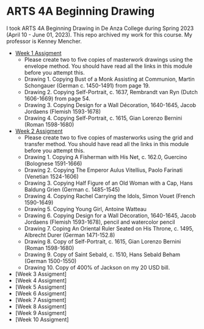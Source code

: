 # ARTS 4A Beginning Drawing
I took ARTS 4A Beginning Drawing in De Anza College during Spring 2023 (April 10 - June 01, 2023). This repo archived my work for this course. My professor is Kenney Mencher.
* [Week 1 Assigment](https://photos.app.goo.gl/ukd5K4TDZ5ceHB2Y7)
  * Please create two to five copies of masterwork drawings using the envelope method. You should have read all the links in this module before you attempt this.
  * Drawing 1. Copying Bust of a Monk Assisting at Communion, Martin Schongauer (German c. 1450-1491) from page 19.
  * Drawing 2. Copying Self-Portrait, c. 1637, Rembrandt van Ryn (Dutch 1606-1669) from page 54.
  * Drawing 3. Copying Design for a Wall Décoration, 1640-1645, Jacob Jordaens (Flemish 1593-1678)
  * Drawing 4. Copying Self-Portrait, c. 1615, Gian Lorenzo Bernini (Roman 1598-1680)
* [Week 2 Assigment](https://photos.app.goo.gl/NB7rXkCvjvGirUtp8)
  * Please create two to five copies of masterworks using the grid and transfer method. You should have read all the links in this module before you attempt this.
  * Drawing 1. Copying A Fisherman with His Net, c. 162.0, Guercino (Bolognese 1591-1666) 
  * Drawing 2. Copying The Emperor Aulus Vitellius, Paolo Farinati (Venetian 1524-1606) 
  * Drawing 3. Copying Half Figure of an Old Woman with a Cap, Hans Baldung Grien (German c. 1485-1545) 
  * Drawing 4. Copying Rachel Carrying the Idols, Simon Vouet (French 1590-1649) 
  * Drawing 5. Copying Young Girl, Antoine Watteau
  * Drawing 6. Copying Design for a Wall Décoration, 1640-1645, Jacob Jordaens (Flemish 1593-1678), pencil and watercolor pencil
  * Drawing 7. Coping An Oriental Ruler Seated on His Throne, c. 1495, Albrecht Durer (German 1471-152.8)
  * Drawing 8. Copy of Self-Portrait, c. 1615, Gian Lorenzo Bernini (Roman 1598-1680)
  * Drawing 9. Copy of Saint Sebald, c. 1510, Hans Sebald Beham (German 1500-1550)
  * Drawing 10. Copy of 400% of Jackson on my 20 USD bill.
* [Week 3 Assigment]
* [Week 4 Assigment]
* [Week 5 Assigment]
* [Week 6 Assigment]
* [Week 7 Assigment]
* [Week 8 Assigment]
* [Week 9 Assigment]
* [Week 10 Assigment]
